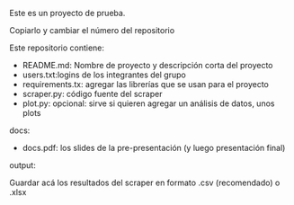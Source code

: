 Este es un proyecto de prueba.

Copiarlo y cambiar el número del repositorio

Este repositorio contiene:

- README.md: Nombre de proyecto y descripción corta del proyecto
- users.txt:logins de los integrantes del grupo
- requirements.tx: agregar las librerías que se usan para el proyecto
- scraper.py: código fuente del scraper
- plot.py: opcional: sirve si quieren agregar un análisis de datos, unos plots

docs:
- docs.pdf: los slides de la pre-presentación (y luego presentación final)

output:

Guardar acá los resultados del scraper en formato .csv (recomendado) o .xlsx



